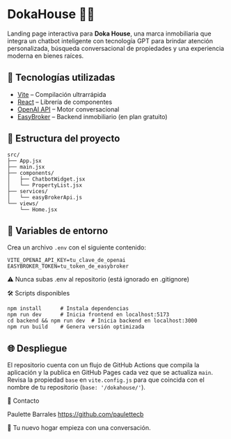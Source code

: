 # DokaHouse 🏡🤖

Landing page interactiva para **Doka House**, una marca inmobiliaria que integra un chatbot inteligente con tecnología GPT para brindar atención personalizada, búsqueda conversacional de propiedades y una experiencia moderna en bienes raíces.

## 🚀 Tecnologías utilizadas

- [Vite](https://vitejs.dev/) – Compilación ultrarrápida
- [React](https://react.dev/) – Librería de componentes
- [OpenAI API](https://platform.openai.com/docs/api-reference/chat) – Motor conversacional
- [EasyBroker](https://www.easybroker.com/) – Backend inmobiliario (en plan gratuito)

## 🧩 Estructura del proyecto

```
src/
├── App.jsx
├── main.jsx
├── components/
│   ├── ChatbotWidget.jsx
│   └── PropertyList.jsx
├── services/
│   └── easyBrokerApi.js
└── views/
    └── Home.jsx
```

## 🔐 Variables de entorno

Crea un archivo `.env` con el siguiente contenido:

```
VITE_OPENAI_API_KEY=tu_clave_de_openai
EASYBROKER_TOKEN=tu_token_de_easybroker
```

⚠️ Nunca subas .env al repositorio (está ignorado en .gitignore)


🛠️ Scripts disponibles

```
npm install      # Instala dependencias
npm run dev      # Inicia frontend en localhost:5173
cd backend && npm run dev  # Inicia backend en localhost:3000
npm run build    # Genera versión optimizada
```

## 🌐 Despliegue

El repositorio cuenta con un flujo de GitHub Actions que compila la aplicación y
la publica en GitHub Pages cada vez que se actualiza `main`. Revisa la propiedad
`base` en `vite.config.js` para que coincida con el nombre de tu repositorio
(`base: '/dokahouse/'`).

📩 Contacto

Paulette Barrales
https://github.com/paulettecb

🧠 Tu nuevo hogar empieza con una conversación.

